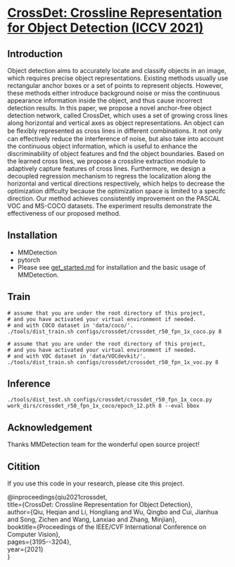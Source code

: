 # [CrossDet: Crossline Representation for Object Detection (ICCV 2021)](https://openaccess.thecvf.com/content/ICCV2021/papers/Qiu_CrossDet_Crossline_Representation_for_Object_Detection_ICCV_2021_paper.pdf) 
## Introduction  
Object detection aims to accurately locate and classify objects in an image, which requires precise object representations. Existing methods usually use rectangular anchor
boxes or a set of points to represent objects. However, these methods either introduce background noise or miss the continuous appearance information inside the object, and thus cause incorrect detection results. In this paper, we propose a novel anchor-free object detection network, called CrossDet, which uses a set of growing cross lines along horizontal and vertical axes as object representations. An object can be ﬂexibly represented as cross lines in different combinations. It not only can effectively reduce the interference of noise, but also take into account the continuous object information, which is useful to enhance the discriminability of object features and fnd the object boundaries. Based on the learned cross lines, we propose a crossline extraction module to adaptively capture features of cross lines. Furthermore, we design a decoupled regression mechanism to regress the localization along the horizontal and vertical directions respectively, which helps to decrease the optimization diffculty because the optimization space is limited to a specifc direction. Our method achieves consistently improvement on the PASCAL VOC and MS-COCO datasets. The experiment results demonstrate the effectiveness of our proposed method. 
## Installation
* MMDetection
* pytorch
* Please see [get_started.md](https://github.com/QiuHeqian/CrossDet/blob/master/docs/get_started.md) for installation and the basic usage of MMDetection.
## Train  
```
# assume that you are under the root directory of this project,
# and you have activated your virtual environment if needed.
# and with COCO dataset in 'data/coco/'.
./tools/dist_train.sh configs/crossdet/crossdet_r50_fpn_1x_coco.py 8
```
```
# assume that you are under the root directory of this project,
# and you have activated your virtual environment if needed.
# and with VOC dataset in 'data/VOCdevkit/'.
./tools/dist_train.sh configs/crossdet/crossdet_r50_fpn_1x_voc.py 8
```

## Inference
```
./tools/dist_test.sh configs/crossdet/crossdet_r50_fpn_1x_coco.py work_dirs/crossdet_r50_fpn_1x_coco/epoch_12.pth 8 --eval bbox
```
## Acknowledgement
Thanks MMDetection team for the wonderful open source project!

## Citition
If you use this code in your research, please cite this project.  

@inproceedings{qiu2021crossdet,  
  title={CrossDet: Crossline Representation for Object Detection},  
  author={Qiu, Heqian and Li, Hongliang and Wu, Qingbo and Cui, Jianhua and Song, Zichen and Wang, Lanxiao and Zhang, Minjian},  
  booktitle={Proceedings of the IEEE/CVF International Conference on Computer Vision},  
  pages={3195--3204},  
  year={2021}  
}  

